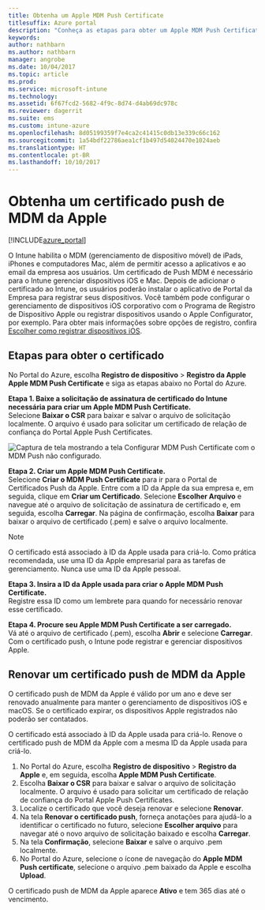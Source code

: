 ```yaml
---
title: Obtenha um Apple MDM Push Certificate
titlesuffix: Azure portal
description: "Conheça as etapas para obter um Apple MDM Push Certificate para gerenciar dispositivos iOS com o Intune."
keywords: 
author: nathbarn
ms.author: nathbarn
manager: angrobe
ms.date: 10/04/2017
ms.topic: article
ms.prod: 
ms.service: microsoft-intune
ms.technology: 
ms.assetid: 6f67fcd2-5682-4f9c-8d74-d4ab69dc978c
ms.reviewer: dagerrit
ms.suite: ems
ms.custom: intune-azure
ms.openlocfilehash: 8d05199359f7e4ca2c41415c0db13e339c66c162
ms.sourcegitcommit: 1a54bdf22786aea1cf1b497d54024470e1024aeb
ms.translationtype: HT
ms.contentlocale: pt-BR
ms.lasthandoff: 10/10/2017
---
```

# <a name="get-an-apple-mdm-push-certificate"></a>Obtenha um certificado push de MDM da Apple

[!INCLUDE[azure_portal](./includes/azure_portal.md)]

O Intune habilita o MDM (gerenciamento de dispositivo móvel) de iPads, iPhones e computadores Mac, além de permitir acesso a aplicativos e ao email da empresa aos usuários. Um certificado de Push MDM é necessário para o Intune gerenciar dispositivos iOS e Mac. Depois de adicionar o certificado ao Intune, os usuários poderão instalar o aplicativo de Portal da Empresa para registrar seus dispositivos. Você também pode configurar o gerenciamento de dispositivos iOS corporativo com o Programa de Registro de Dispositivo Apple ou registrar dispositivos usando o Apple Configurator, por exemplo. Para obter mais informações sobre opções de registro, confira [Escolher como registrar dispositivos iOS](enrollment-method-choose-ios.md).

## <a name="steps-to-get-your-certificate"></a>Etapas para obter o certificado
No Portal do Azure, escolha **Registro de dispositivo** > **Registro da Apple** **Apple MDM Push Certificate** e siga as etapas abaixo no Portal do Azure.

**Etapa 1. Baixe a solicitação de assinatura de certificado do Intune necessária para criar um Apple MDM Push Certificate.**<br>
Selecione **Baixar o CSR** para baixar e salvar o arquivo de solicitação localmente. O arquivo é usado para solicitar um certificado de relação de confiança do Portal Apple Push Certificates.

  ![Captura de tela mostrando a tela Configurar MDM Push Certificate com o MDM Push não configurado.](./media/create-mdm-push-certificate.png)

**Etapa 2. Criar um Apple MDM Push Certificate.**<br>
Selecione **Criar o MDM Push Certificate** para ir para o Portal de Certificados Push da Apple. Entre com a ID da Apple da sua empresa e, em seguida, clique em **Criar um Certificado**. Selecione **Escolher Arquivo** e navegue até o arquivo de solicitação de assinatura de certificado e, em seguida, escolha **Carregar**. Na página de confirmação, escolha **Baixar** para baixar o arquivo de certificado (.pem) e salve o arquivo localmente.

> [!NOTE]
> O certificado está associado à ID da Apple usada para criá-lo. Como prática recomendada, use uma ID da Apple empresarial para as tarefas de gerenciamento. Nunca use uma ID da Apple pessoal.

**Etapa 3. Insira a ID da Apple usada para criar o Apple MDM Push Certificate.**<br>
Registre essa ID como um lembrete para quando for necessário renovar esse certificado.

**Etapa 4. Procure seu Apple MDM Push Certificate a ser carregado.**<br>
Vá até o arquivo de certificado (.pem), escolha **Abrir** e selecione **Carregar**. Com o certificado push, o Intune pode registrar e gerenciar dispositivos Apple.

## <a name="renew-apple-mdm-push-certificate"></a>Renovar um certificado push de MDM da Apple
O certificado push de MDM da Apple é válido por um ano e deve ser renovado anualmente para manter o gerenciamento de dispositivos iOS e macOS. Se o certificado expirar, os dispositivos Apple registrados não poderão ser contatados.

O certificado está associado à ID da Apple usada para criá-lo. Renove o certificado push de MDM da Apple com a mesma ID da Apple usada para criá-lo.

1. No Portal do Azure, escolha **Registro de dispositivo** > **Registro da Apple** e, em seguida, escolha **Apple MDM Push Certificate**.
2. Escolha **Baixar o CSR** para baixar e salvar o arquivo de solicitação localmente. O arquivo é usado para solicitar um certificado de relação de confiança do Portal Apple Push Certificates.
3. Localize o certificado que você deseja renovar e selecione **Renovar**.
4. Na tela **Renovar o certificado push**, forneça anotações para ajudá-lo a identificar o certificado no futuro, selecione **Escolher arquivo** para navegar até o novo arquivo de solicitação baixado e escolha **Carregar**.
5. Na tela **Confirmação**, selecione **Baixar** e salve o arquivo .pem localmente.
6. No Portal do Azure, selecione o ícone de navegação do **Apple MDM Push certificate**, selecione o arquivo .pem baixado da Apple e escolha **Upload**.

O certificado push de MDM da Apple aparece **Ativo** e tem 365 dias até o vencimento.

